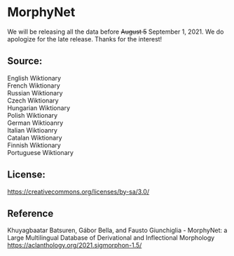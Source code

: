 # MorphyNet

We will be releasing all the data before ~~August 5~~ September 1, 2021. We do apologize for the late release. Thanks for the interest!

## Source:
English Wiktionary <br />
French Wiktionary <br />
Russian Wiktionary <br />
Czech Wiktionary <br />
Hungarian Wiktionary <br />
Polish Wiktionary <br />
German Wiktioanry <br />
Italian Wiktioanry <br />
Catalan Wiktionary <br />
Finnish Wiktionary <br />
Portuguese Wiktionary <br />


## License: 
https://creativecommons.org/licenses/by-sa/3.0/



## Reference
Khuyagbaatar Batsuren, Gábor Bella, and Fausto Giunchiglia - MorphyNet: a Large Multilingual Database of Derivational and Inflectional Morphology
https://aclanthology.org/2021.sigmorphon-1.5/
